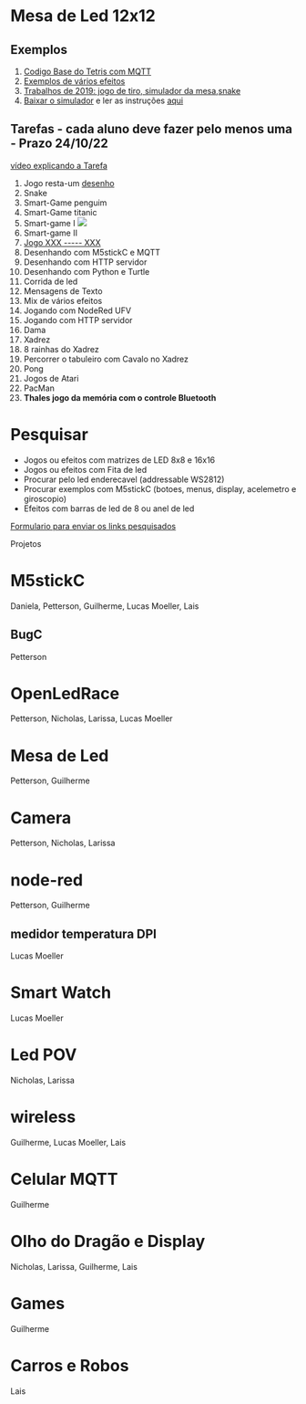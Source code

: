 # Mesa de Led 12x12

## Exemplos

1. [Codigo Base do Tetris com MQTT](https://github.com/arduinoufv/inf351/blob/master/2022/Tarefa2/tetris12x12mqtt.ino)
2. [Exemplos de vários efeitos](https://github.com/cacauvicosa/inf351_2019/tree/master/mesaleds)
3. [Trabalhos de 2019: jogo de tiro, simulador da mesa,snake](https://github.com/cacauvicosa/inf351_2019/tree/master/trabalhos/t3)
4. [Baixar o simulador](https://github.com/arduinoufv/inf351/blob/master/2022/Tarefa2/Simulador_Arthur_mesa.zip) e ler as instruções [aqui](https://github.com/cacauvicosa/inf351_2019/tree/master/trabalhos/t3/Arthur/simulador)


## Tarefas - cada aluno deve fazer pelo menos uma - Prazo 24/10/22

[vídeo explicando a Tarefa](https://youtu.be/zXOHD-Yaw5Y)

1. Jogo resta-um [desenho](https://excalidraw.com/#json=RucuUw7RY4xauHTp9IoR5,zuLtP0biFZw1YVcZ-0k3Xw)
2. Snake
3. Smart-Game penguim
4. Smart-Game titanic
5. Smart-game I ![](https://github.com/arduinoufv/inf351/blob/master/2022/Tarefa2/Screenshot%20from%202022-10-07%2014-20-30.png?raw=true)
6. Smart-game II
7. [Jogo XXX ----- XXX](https://excalidraw.com/#json=5cX15uyz0CgsgJlB_BlzJ,Q9f-21f8RC4HnP3YjOp8NA)
8. Desenhando com M5stickC e MQTT
9. Desenhando com HTTP servidor
10. Desenhando com Python e Turtle
11. Corrida de led
12. Mensagens de Texto
13. Mix de vários efeitos
14. Jogando com NodeRed UFV
15. Jogando com HTTP servidor
16. Dama
17. Xadrez
18. 8 rainhas do Xadrez
19. Percorrer o tabuleiro com Cavalo no Xadrez
20. Pong
21. Jogos de Atari 
22. PacMan
23.  **Thales jogo da memória com o controle Bluetooth** 




# Pesquisar

* Jogos ou efeitos com matrizes de LED 8x8 e 16x16
* Jogos ou efeitos com Fita de led
* Procurar pelo led enderecavel (addressable WS2812)
* Procurar exemplos com M5stickC  (botoes, menus, display, acelemetro e giroscopio)
* Efeitos com barras de led de 8 ou anel de led

[Formulario para enviar os links pesquisados](https://forms.gle/PhXehoxxgXyJ2Aek8)


Projetos

# M5stickC

Daniela, Petterson, Guilherme, Lucas Moeller, Lais



## BugC

Petterson

# OpenLedRace

Petterson, Nicholas, Larissa, Lucas Moeller

# Mesa de Led

Petterson, Guilherme

# Camera

Petterson, Nicholas, Larissa

# node-red

Petterson, Guilherme

## medidor temperatura DPI

Lucas Moeller

# Smart Watch

Lucas Moeller


# Led POV

Nicholas, Larissa

# wireless

Guilherme, Lucas Moeller, Lais


# Celular MQTT

Guilherme


# Olho do Dragão e Display

Nicholas, Larissa, Guilherme, Lais


# Games

Guilherme

# Carros e Robos

Lais

